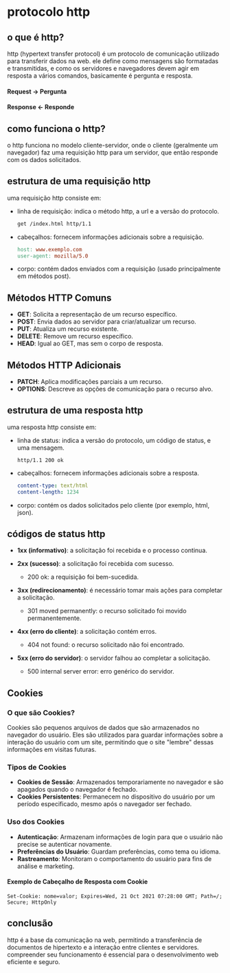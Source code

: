 # protocolo http

## o que é http?

http (hypertext transfer protocol) é um protocolo de comunicação utilizado para transferir dados na web. ele define como mensagens são formatadas e transmitidas, e como os servidores e navegadores devem agir em resposta a vários comandos, basicamente é pergunta e resposta.

#### Request -> Pergunta
#### Response <- Responde

## como funciona o http?

o http funciona no modelo cliente-servidor, onde o cliente (geralmente um navegador) faz uma requisição http para um servidor, que então responde com os dados solicitados.

## estrutura de uma requisição http

uma requisição http consiste em:

- linha de requisição: indica o método http, a url e a versão do protocolo.
    ```bash
    get /index.html http/1.1
    ```
- cabeçalhos: fornecem informações adicionais sobre a requisição.
    ```makefile
    host: www.exemplo.com
    user-agent: mozilla/5.0
    ```
- corpo: contém dados enviados com a requisição (usado principalmente em métodos post).


## Métodos HTTP Comuns

- **GET**: Solicita a representação de um recurso específico.
- **POST**: Envia dados ao servidor para criar/atualizar um recurso.
- **PUT**: Atualiza um recurso existente.
- **DELETE**: Remove um recurso específico.
- **HEAD**: Igual ao GET, mas sem o corpo de resposta.

## Métodos HTTP Adicionais

- **PATCH**: Aplica modificações parciais a um recurso.
- **OPTIONS**: Descreve as opções de comunicação para o recurso alvo.

## estrutura de uma resposta http

uma resposta http consiste em:

- linha de status: indica a versão do protocolo, um código de status, e uma mensagem.
    ```plaintext
    http/1.1 200 ok
    ```
- cabeçalhos: fornecem informações adicionais sobre a resposta.
    ```yaml
    content-type: text/html
    content-length: 1234
    ```
- corpo: contém os dados solicitados pelo cliente (por exemplo, html, json).

## códigos de status http

- **1xx (informativo)**: a solicitação foi recebida e o processo continua.

- **2xx (sucesso)**: a solicitação foi recebida com sucesso.
  - 200 ok: a requisição foi bem-sucedida.


- **3xx (redirecionamento)**: é necessário tomar mais ações para completar a solicitação.
    - 301 moved permanently: o recurso solicitado foi movido permanentemente.

- **4xx (erro do cliente)**: a solicitação contém erros.
    - 404 not found: o recurso solicitado não foi encontrado.

- **5xx (erro do servidor)**: o servidor falhou ao completar a solicitação.
    - 500 internal server error: erro genérico do servidor.

## Cookies

### O que são Cookies?

Cookies são pequenos arquivos de dados que são armazenados no navegador do usuário. Eles são utilizados para guardar informações sobre a interação do usuário com um site, permitindo que o site "lembre" dessas informações em visitas futuras.

### Tipos de Cookies

- **Cookies de Sessão**: Armazenados temporariamente no navegador e são apagados quando o navegador é fechado.
- **Cookies Persistentes**: Permanecem no dispositivo do usuário por um período especificado, mesmo após o navegador ser fechado.

### Uso dos Cookies

- **Autenticação**: Armazenam informações de login para que o usuário não precise se autenticar novamente.
- **Preferências do Usuário**: Guardam preferências, como tema ou idioma.
- **Rastreamento**: Monitoram o comportamento do usuário para fins de análise e marketing.

#### Exemplo de Cabeçalho de Resposta com Cookie

```http
Set-Cookie: nome=valor; Expires=Wed, 21 Oct 2021 07:28:00 GMT; Path=/; Secure; HttpOnly
```

## conclusão

http é a base da comunicação na web, permitindo a transferência de documentos de hipertexto e a interação entre clientes e servidores. compreender seu funcionamento é essencial para o desenvolvimento web eficiente e seguro.
